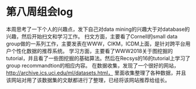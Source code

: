 第八周组会log
============
本周思考了一下个人的兴趣点，发下自己对data mining的兴趣大于对database的兴趣，然后开始扫文和学习工作。
扫文方面，主要看了Cornell的small data group做的一系列工作，主要发表在WWW，CIKM，ICDM上面，是针对跨平台用户个性化数据的推荐系统。
学习方面，主要看了WWW2018关于图挖掘的tutorial，并且看了一些图挖掘的基础算法。然后在Recsys的16的tutorial上学习了group recommandtion的相应内容。
在数据收集，发现了一个很好的网站，http://archive.ics.uci.edu/ml/datasets.html，
里面收集整理了各种数据，并且该网站对用了该数据集的文献都进行了整理，已经将该网站推荐给组长。
